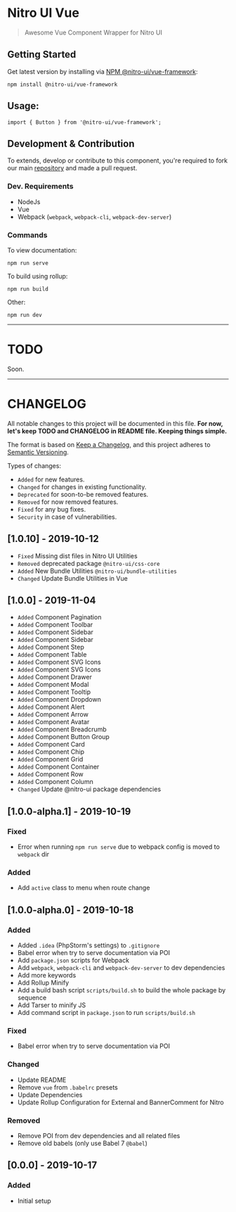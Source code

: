 # Nitro UI Vue

> Awesome Vue Component Wrapper for Nitro UI

## Getting Started

Get latest version by installing via [NPM @nitro-ui/vue-framework](https://www.npmjs.com/package/@nitro-ui/vue-framework):

```
npm install @nitro-ui/vue-framework
```

## Usage:

```
import { Button } from '@nitro-ui/vue-framework';
```

## Development & Contribution

To extends, develop or contribute to this component, you're required to fork our main [repository](https://github.com/icarasia-engineering/nitro-ui-vue) and made a pull request.

### Dev. Requirements

- NodeJs
- Vue
- Webpack (`webpack`, `webpack-cli`, `webpack-dev-server`)

### Commands

To view documentation:

```
npm run serve
```

To build using rollup:

```
npm run build
```

Other:

```
npm run dev
```

---

# TODO

Soon.

---

# CHANGELOG

All notable changes to this project will be documented in this file. **For now, let's keep TODO and CHANGELOG in README file. Keeping things simple.**

The format is based on [Keep a Changelog](https://keepachangelog.com/en/1.0.0/),
and this project adheres to [Semantic Versioning](https://semver.org/spec/v2.0.0.html).

Types of changes:

- `Added` for new features.
- `Changed` for changes in existing functionality.
- `Deprecated` for soon-to-be removed features.
- `Removed` for now removed features.
- `Fixed` for any bug fixes.
- `Security` in case of vulnerabilities.

## [1.0.10] - 2019-10-12

- `Fixed` Missing dist files in Nitro UI Utilities
- `Removed` deprecated package `@nitro-ui/css-core`
- `Added` New Bundle Utilities `@nitro-ui/bundle-utilities`
- `Changed` Update Bundle Utilities in Vue

## [1.0.0] - 2019-11-04

- `Added` Component Pagination
- `Added` Component Toolbar
- `Added` Component Sidebar
- `Added` Component Sidebar
- `Added` Component Step
- `Added` Component Table
- `Added` Component SVG Icons
- `Added` Component SVG Icons
- `Added` Component Drawer
- `Added` Component Modal
- `Added` Component Tooltip
- `Added` Component Dropdown
- `Added` Component Alert
- `Added` Component Arrow
- `Added` Component Avatar
- `Added` Component Breadcrumb
- `Added` Component Button Group
- `Added` Component Card
- `Added` Component Chip
- `Added` Component Grid
- `Added` Component Container
- `Added` Component Row
- `Added` Component Column
- `Changed` Update @nitro-ui package dependencies

## [1.0.0-alpha.1] - 2019-10-19

### Fixed
- Error when running `npm run serve` due to webpack config is moved to `webpack` dir

### Added
- Add `active` class to menu when route change

## [1.0.0-alpha.0] - 2019-10-18

### Added
- Added `.idea` (PhpStorm's settings) to `.gitignore`
- Babel error when try to serve documentation via POI
- Add `package.json` scripts for Webpack
- Add `webpack`, `webpack-cli` and `webpack-dev-server` to dev dependencies
- Add more keywords
- Add Rollup Minify
- Add a build bash script `scripts/build.sh` to build the whole package by sequence
- Add Tarser to minify JS
- Add command script in `package.json` to run `scripts/build.sh`

### Fixed
- Babel error when try to serve documentation via POI

### Changed
- Update README
- Remove `vue` from `.babelrc` presets
- Update Dependencies
- Update Rollup Configuration for External and BannerComment for Nitro

### Removed
- Remove POI from dev dependencies and all related files
- Remove old babels (only use Babel 7 `@babel`)

## [0.0.0] - 2019-10-17

### Added
- Initial setup
